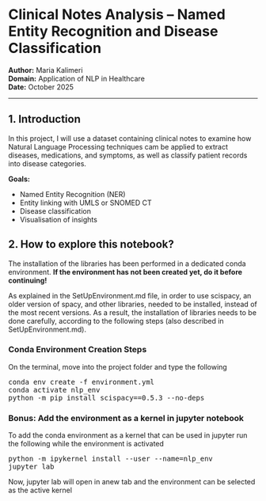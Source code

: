 # Clinical Notes Analysis – Named Entity Recognition and Disease Classification
**Author:** Maria Kalimeri  
**Domain:** Application of NLP in Healthcare  
**Date:** October 2025

---

## 1. Introduction
In this project, I will use a dataset containing clinical notes to examine how Natural Language Processing techniques cam be applied to extract diseases, medications, and symptoms, as well as classify patient records into disease categories.  

**Goals:**
- Named Entity Recognition (NER)
- Entity linking with UMLS or SNOMED CT
- Disease classification
- Visualisation of insights

## 2. How to explore this notebook?

The installation of the libraries has been performed in a dedicated conda environment. **If the environment has not been created yet, do it before continuing!**

As explained in the SetUpEnvironment.md file, in order to use scispacy, an older version of spacy, and other libraries, needed to be installed, instead of the most recent versions. As a result, the installation of libraries needs to be done carefully, according to the following steps (also described in SetUpEnvironment.md).

### Conda Environment Creation Steps

On the terminal, move into the project folder and type the following

<pre>
conda env create -f environment.yml
conda activate nlp_env
python -m pip install scispacy==0.5.3 --no-deps
</pre>

### Bonus: Add the environment as a kernel in jupyter notebook 

To add the conda environment as a kernel that can be used in jupyter run the following while the environment is activated

<pre>
python -m ipykernel install --user --name=nlp_env
jupyter lab
</pre>

Now, jupyter lab will open in anew tab and the environment can be selected as the active kernel
